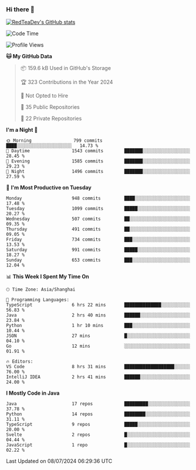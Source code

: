 ### Hi there 👋

<!--
**RedTeaDev/RedTeaDev** is a ✨ _special_ ✨ repository because its `README.md` (this file) appears on your GitHub profile.

Here are some ideas to get you started:

- 🔭 I’m currently working on ...
- 🌱 I’m currently learning ...
- 👯 I’m looking to collaborate on ...
- 🤔 I’m looking for help with ...
- 💬 Ask me about ...
- 📫 How to reach me: ...
- 😄 Pronouns: ...
- ⚡ Fun fact: ...
-->

<!--
[![wakatime](https://wakatime.com/badge/user/6b101ed0-04c0-4490-9283-eb61f2efff96.svg)](https://wakatime.com/@6b101ed0-04c0-4490-9283-eb61f2efff96)
!-->

[![RedTeaDev's GitHub stats](https://github-readme-stats.vercel.app/api?username=RedTeaDev)](https://github.com/anuraghazra/github-readme-stats)
<!--
[![willianrod's wakatime stats](https://github-readme-stats.vercel.app/api/wakatime?username=RedTeaDev)](https://github.com/anuraghazra/github-readme-stats)
!-->
<!--START_SECTION:waka-->
![Code Time](http://img.shields.io/badge/Code%20Time-2%2C354%20hrs%2050%20mins-blue)

![Profile Views](http://img.shields.io/badge/Profile%20Views-0-blue)

**🐱 My GitHub Data** 

> 📦 159.6 kB Used in GitHub's Storage 
 > 
> 🏆 323 Contributions in the Year 2024
 > 
> 🚫 Not Opted to Hire
 > 
> 📜 35 Public Repositories 
 > 
> 🔑 22 Private Repositories 
 > 
**I'm a Night 🦉** 

```text
🌞 Morning                799 commits         ████░░░░░░░░░░░░░░░░░░░░░   14.73 % 
🌆 Daytime                1543 commits        ███████░░░░░░░░░░░░░░░░░░   28.45 % 
🌃 Evening                1585 commits        ███████░░░░░░░░░░░░░░░░░░   29.23 % 
🌙 Night                  1496 commits        ███████░░░░░░░░░░░░░░░░░░   27.59 % 
```
📅 **I'm Most Productive on Tuesday** 

```text
Monday                   948 commits         ████░░░░░░░░░░░░░░░░░░░░░   17.48 % 
Tuesday                  1099 commits        █████░░░░░░░░░░░░░░░░░░░░   20.27 % 
Wednesday                507 commits         ██░░░░░░░░░░░░░░░░░░░░░░░   09.35 % 
Thursday                 491 commits         ██░░░░░░░░░░░░░░░░░░░░░░░   09.05 % 
Friday                   734 commits         ███░░░░░░░░░░░░░░░░░░░░░░   13.53 % 
Saturday                 991 commits         █████░░░░░░░░░░░░░░░░░░░░   18.27 % 
Sunday                   653 commits         ███░░░░░░░░░░░░░░░░░░░░░░   12.04 % 
```


📊 **This Week I Spent My Time On** 

```text
🕑︎ Time Zone: Asia/Shanghai

💬 Programming Languages: 
TypeScript               6 hrs 22 mins       ██████████████░░░░░░░░░░░   56.83 % 
Java                     2 hrs 40 mins       ██████░░░░░░░░░░░░░░░░░░░   23.84 % 
Python                   1 hr 10 mins        ███░░░░░░░░░░░░░░░░░░░░░░   10.44 % 
JSON                     27 mins             █░░░░░░░░░░░░░░░░░░░░░░░░   04.10 % 
Go                       12 mins             ░░░░░░░░░░░░░░░░░░░░░░░░░   01.91 % 

🔥 Editors: 
VS Code                  8 hrs 31 mins       ███████████████████░░░░░░   76.00 % 
IntelliJ IDEA            2 hrs 41 mins       ██████░░░░░░░░░░░░░░░░░░░   24.00 % 
```

**I Mostly Code in Java** 

```text
Java                     17 repos            █████████░░░░░░░░░░░░░░░░   37.78 % 
Python                   14 repos            ████████░░░░░░░░░░░░░░░░░   31.11 % 
TypeScript               9 repos             █████░░░░░░░░░░░░░░░░░░░░   20.00 % 
Svelte                   2 repos             █░░░░░░░░░░░░░░░░░░░░░░░░   04.44 % 
JavaScript               1 repo              █░░░░░░░░░░░░░░░░░░░░░░░░   02.22 % 
```




 Last Updated on 08/07/2024 06:29:36 UTC
<!--END_SECTION:waka-->


